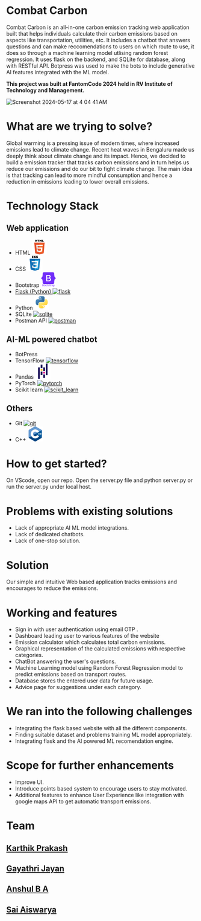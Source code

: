  # **Combat Carbon**
Combat Carbon is an all-in-one carbon emission tracking web application built that helps individuals calculate
their carbon emissions based on aspects like transportation, utilities, etc.
It includes a chatbot that answers questions and can make reccomendations to users on which route to 
use, it does so through a machine learning model utlising random forest regression.
It uses flask on the backend, and SQLite for database, along with RESTful API. Botpress was used to 
make the bots to include generative AI features integrated with the ML model.

**This project was built at FantomCode 2024 held in RV Institute of Technology and Management.**


<img width="950" alt="Screenshot 2024-05-17 at 4 04 41 AM" src="https://github.com/Fantomcode23/fantomphorce/assets/132202476/5df6b4dc-cade-4830-935f-265849fe25d0">

# **What are we trying to solve?**
Global warming is a pressing issue of modern times, where increased emissions lead to climate change. Recent heat 
waves in Bengaluru made us deeply think about climate change and its impact. Hence, we decided to build a emission tracker 
that tracks carbon emissions and in turn helps us reduce our emissions and do our bit to 
fight climate change. The main idea is that tracking can lead to more mindful consumption and hence a reduction in emissions
leading to lower overall emissions.

# Technology Stack 
## Web application
- HTML <a href="https://www.w3.org/html/" target="_blank" rel="noreferrer"> <img src="https://raw.githubusercontent.com/devicons/devicon/master/icons/html5/html5-original-wordmark.svg" alt="html5" width="40" height="40"/> </a>
- CSS <a href="https://www.w3schools.com/css/" target="_blank" rel="noreferrer"> <img src="https://raw.githubusercontent.com/devicons/devicon/master/icons/css3/css3-original-wordmark.svg" alt="css3" width="40" height="40"/> </a>
- Bootstrap <a href="https://getbootstrap.com" target="_blank" rel="noreferrer"> <img src="https://raw.githubusercontent.com/devicons/devicon/master/icons/bootstrap/bootstrap-plain-wordmark.svg" alt="bootstrap" width="40" height="40"/> </a> <a href="https://www.w3schools.com/cpp/" target="_blank" rel="noreferrer">
- Flask (Python)  <a href="https://flask.palletsprojects.com/" target="_blank" rel="noreferrer"> <img src="https://www.vectorlogo.zone/logos/pocoo_flask/pocoo_flask-icon.svg" alt="flask" width="40" height="40"/> </a>
- Python <a href="https://www.python.org" target="_blank" rel="noreferrer"> <img src="https://raw.githubusercontent.com/devicons/devicon/master/icons/python/python-original.svg" alt="python" width="40" height="40"/> </a>
- SQLite <a href="https://www.sqlite.org/" target="_blank" rel="noreferrer"> <img src="https://www.vectorlogo.zone/logos/sqlite/sqlite-icon.svg" alt="sqlite" width="40" height="40"/> </a>
- Postman API <a href="https://postman.com" target="_blank" rel="noreferrer"> <img src="https://www.vectorlogo.zone/logos/getpostman/getpostman-icon.svg" alt="postman" width="40" height="40"/> </a>

## AI-ML powered chatbot
- BotPress 
- TensorFlow <a href="https://www.tensorflow.org" target="_blank" rel="noreferrer"> <img src="https://www.vectorlogo.zone/logos/tensorflow/tensorflow-icon.svg" alt="tensorflow" width="40" height="40"/> </a>
- Pandas <a href="https://pandas.pydata.org/" target="_blank" rel="noreferrer"> <img src="https://raw.githubusercontent.com/devicons/devicon/2ae2a900d2f041da66e950e4d48052658d850630/icons/pandas/pandas-original.svg" alt="pandas" width="40" height="40"/> </a>
- PyTorch <a href="https://pytorch.org/" target="_blank" rel="noreferrer"> <img src="https://www.vectorlogo.zone/logos/pytorch/pytorch-icon.svg" alt="pytorch" width="40" height="40"/> </a>
- Scikit learn <a href="https://scikit-learn.org/" target="_blank" rel="noreferrer"> <img src="https://upload.wikimedia.org/wikipedia/commons/0/05/Scikit_learn_logo_small.svg" alt="scikit_learn" width="40" height="40"/> </a>
## Others 
- Git <a href="https://git-scm.com/" target="_blank" rel="noreferrer"> <img src="https://www.vectorlogo.zone/logos/git-scm/git-scm-icon.svg" alt="git" width="40" height="40"/> </a>
- C++ <a href="https://www.w3schools.com/cpp/" target="_blank" rel="noreferrer"> <img src="https://raw.githubusercontent.com/devicons/devicon/master/icons/cplusplus/cplusplus-original.svg" alt="cplusplus" width="40" height="40"/> </a>

# How to get started?
On VScode, open our repo.
Open the server.py file and python server.py
or run the server.py under local host.

# Problems with existing solutions
- Lack of appropriate AI ML model integrations.
- Lack of dedicated chatbots.
- Lack of one-stop solution.

# Solution
Our simple and intuitive Web based application tracks emissions and encourages to reduce the emissions.

# Working and features
- Sign in with user authentication using email OTP .
- Dashboard leading user to various features of the website
- Emission calculator which calculates total carbon emissions.
- Graphical representation of the calculated emissions with respective categories.
- ChatBot answering the user's questions.
- Machine Learning model using Random Forest Regression model to predict emissions based on transport routes.
- Database stores the entered user data for future usage.
- Advice page for suggestions under each category.

  
# We ran into the following challenges
- Integrating the flask based website with all the different components.
- Finding suitable dataset and problems training ML model appropriately.
- Integrating flask and the AI powered ML recomendation engine.

# Scope for further enhancements
- Improve UI.
- Introduce points based system to encourage users to stay motivated.
- Additional features to enhance User Experience like integration with google maps API to get automatic
  transport emissions.

# Team
 ## [Karthik Prakash](https://github.com/kart2004)
 ## [Gayathri Jayan](https://github.com/gaya3jayan-11)
 ## [Anshul B A](https://github.com/Anshul-B-A)
 ## [Sai Aiswarya](https://github.com/aiswarya200400)
